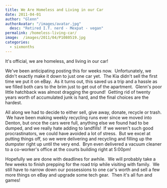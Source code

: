 ```yaml
---
title: We Are Homeless and Living in our Car
date: 2011-04-01
author: "Glenn"
authorAvatar: "/images/avatar.jpg"
  desc: "Retired I.T. nerd - Mexpat - vegan"
permalink: /homeless-living-car/
image:  /images/2011/04/P1080519.jpg
categories:
  - sixmonths
---
```

It's official, we are homeless, and living in our car!

We've been anticipating posting this for weeks now.  Unfortunately, we didn't exactly make it down to just one car yet.  The Kia didn't sell the first time we put it on eBay.  As it turns out, this saved us a trip and a hassle as we filled both cars to the brim just to get out of the apartment.  Glenn's poor little hatchback was almost dragging the ground!  Getting rid of twenty years worth of accumulated junk is hard, and the final choices are the hardest.

All along we had to decide to either sell, give away, donate, recycle or trash.  We have been making weekly recycling runs ever since we moved into Denton, but once the cars were full, anything else we found had to be dumped, and we really hate adding to landfills!  If we weren't such good procrastinators, we could have avoided a lot of stress.  But we excel at putting things off, so we were delivering and recycling and filling up the dumpster right up until the very end.  Bryn even delivered a vacuum cleaner to a co-worker's office at the courts building right at 5:00pm!

Hopefully we are done with deadlines for awhile.  We will probably take a few weeks to finish prepping for the road trip while visiting with family.  We still have to narrow down our possessions to one car's worth and sell a few more things on eBay and upgrade some tech gear.  Then it's all fun and games!
